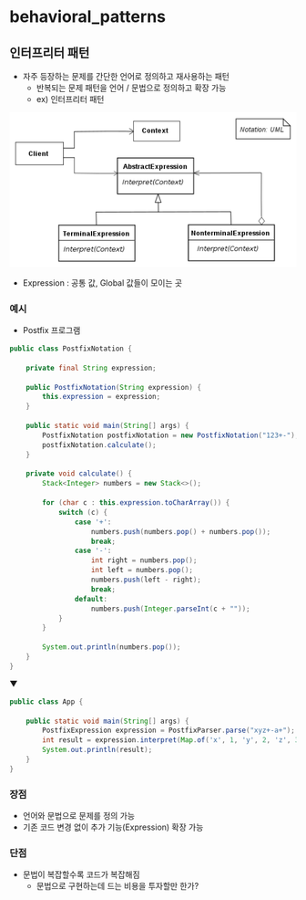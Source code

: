 # behavioral_patterns

## 인터프리터 패턴

- 자주 등장하는 문제를 간단한 언어로 정의하고 재사용하는 패턴
    - 반복되는 문제 패턴을 언어 / 문법으로 정의하고 확장 가능
    - ex) 인터프리터 패턴
  
![UML](uml.png)
- Expression : 공통 값, Global 값들이 모이는 곳

### 예시
- Postfix 프로그램
```java
public class PostfixNotation {

    private final String expression;

    public PostfixNotation(String expression) {
        this.expression = expression;
    }

    public static void main(String[] args) {
        PostfixNotation postfixNotation = new PostfixNotation("123+-");
        postfixNotation.calculate();
    }

    private void calculate() {
        Stack<Integer> numbers = new Stack<>();

        for (char c : this.expression.toCharArray()) {
            switch (c) {
                case '+':
                    numbers.push(numbers.pop() + numbers.pop());
                    break;
                case '-':
                    int right = numbers.pop();
                    int left = numbers.pop();
                    numbers.push(left - right);
                    break;
                default:
                    numbers.push(Integer.parseInt(c + ""));
            }
        }

        System.out.println(numbers.pop());
    }
}
```
▼
```java
public class App {

    public static void main(String[] args) {
        PostfixExpression expression = PostfixParser.parse("xyz+-a+");
        int result = expression.interpret(Map.of('x', 1, 'y', 2, 'z', 3, 'a', 4));
        System.out.println(result);
    }
}
```

### 장점
- 언어와 문법으로 문제를 정의 가능
- 기존 코드 변경 없이 추가 기능(Expression) 확장 가능
    
### 단점
- 문법이 복잡할수록 코드가 복잡해짐
    - 문법으로 구현하는데 드는 비용을 투자할만 한가?